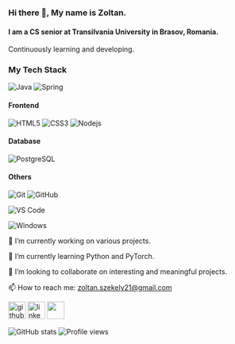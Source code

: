### Hi there 👋, My name is Zoltan.
#### I am a CS senior at Transilvania University in Brasov, Romania.

Continuously learning and developing.


### My Tech Stack
![Java](http://img.shields.io/badge/-Java-007396?style=flat-square&logo=java&logoColor=ffffff)
![Spring](http://img.shields.io/badge/-Spring-6DB33F?style=flat-square&logo=spring&logoColor=ffffff)
                                    

#### Frontend
![HTML5](https://img.shields.io/badge/-HTML5-%23E44D27?style=flat-square&logo=html5&logoColor=ffffff)
![CSS3](https://img.shields.io/badge/-CSS3-%231572B6?style=flat-square&logo=css3)
![Nodejs](https://img.shields.io/badge/-Nodejs-black?style=flat-square&logo=Node.js)


#### Database
![PostgreSQL](https://img.shields.io/badge/-PostgreSQL-336791?style=flat-square&logo=postgresql)

#### Others
![Git](https://img.shields.io/badge/-Git-%23F05032?style=flat-square&logo=git&logoColor=%23ffffff)
![GitHub](https://img.shields.io/badge/-GitHub-181717?style=flat-square&logo=github)


![VS Code](http://img.shields.io/badge/-VS%20Code-007ACC?style=flat-square&logo=visual-studio-code&logoColor=ffffff)

![Windows](http://img.shields.io/badge/-Windows-0078D6?style=flat-square&logo=windows&logoColor=ffffff)




🔭 I’m currently working on various projects. 

🌱 I’m currently learning Python and PyTorch. 

👯 I’m looking to collaborate on interesting and meaningful projects. 

📫 How to reach me: zoltan.szekely21@gmail.com


[<img src='https://cdn.jsdelivr.net/npm/simple-icons@3.0.1/icons/github.svg' alt='github' height='35'>](https://github.com/zoltanszekely21)           [<img src='https://image.flaticon.com/icons/png/512/174/174857.png' alt='linkedin' height='35'>](https://www.linkedin.com/in/zoltan-ioan-szekely-423b25a5/)          [<img src='https://cdn3.iconfinder.com/data/icons/logos-brands-3/24/logo_brand_brands_logos_gmail-512.png' height='35'>](mailto:zoltan.szekely21@gmail.com)




![GitHub stats](https://github-readme-stats.vercel.app/api?username=zoltanszekely21&theme=dark&show_icons=true)  ![Profile views](https://gpvc.arturio.dev/zoltanszekely21)


